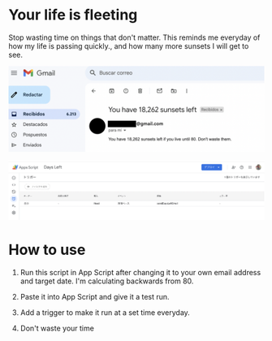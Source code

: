 # Your life is fleeting

Stop wasting time on things that don't matter.
This reminds me everyday of how my life is passing quickly., and how many more sunsets I will get to see.

![](https://github.com/gieoon/Days-Left/blob/main/Captura%20de%20Pantalla%202025-01-13%20a%20las%204.19.33.png)

![](https://github.com/gieoon/Days-Left/blob/main/Captura%20de%20Pantalla%202025-01-13%20a%20las%204.17.33.png)

# How to use

1. Run this script in App Script after changing it to your own email address and target date.
I'm calculating backwards from 80.

1. Paste it into App Script and give it a test run.

1. Add a trigger to make it run at a set time everyday.

1. Don't waste your time
